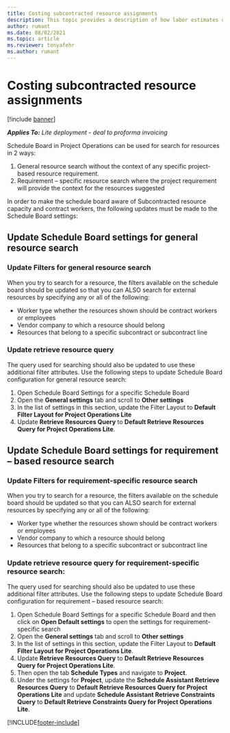 ```yaml
---
title: Costing subcontracted resource assignments 
description: This topic provides a description of how labor estimates or task assignments of subcontracted resources are costed in Project Operations.
author: rumant
ms.date: 08/02/2021
ms.topic: article
ms.reviewer: tonyafehr 
ms.author: rumant
---
```


# Costing subcontracted resource assignments 

[!include [banner](../../includes/dataverse-preview.md)]

_**Applies To:** Lite deployment - deal to proforma invoicing_

Schedule Board in Project Operations can be used for search for resources in 2 ways:

1. General resource search without the context of any specific project-based resource requirement.
2. Requirement – specific resource search where the project requirement will provide the context for the resources suggested

In order to make the schedule board aware of Subcontracted resource capacity and contract workers, the following updates must be made to the Schedule Board settings:

## Update Schedule Board settings for general resource search
### Update Filters for general resource search
When you try to search for a resource, the filters available on the schedule board should be updated so that you can ALSO search for external resources by specifying any or all of the following:
  - Worker type whether the resources shown should be contract workers or employees
  - Vendor company to which a resource should belong
  - Resources that belong to a specific subcontract or subcontract line
    
### Update retrieve resource query
The query used for searching should also be updated to use these additional filter attributes. Use the following steps to update Schedule Board configuration for general resource search:  
1. Open Schedule Board Settings for a specific Schedule Board
2. Open the **General settings** tab and scroll to **Other settings**
3. In the list of settings in this section, update the Filter Layout to **Default Filter Layout for Project Operations Lite**
4. Update **Retrieve Resources Query** to **Default Retrieve Resources Query for Project Operations Lite**.


## Update Schedule Board settings for requirement – based resource search
### Update Filters for requirement-specific resource search 
When you try to search for a resource, the filters available on the schedule board should be updated so that you can ALSO search for external resources by specifying any or all of the following:
 - Worker type whether the resources shown should be contract workers or employees
 - Vendor company to which a resource should belong
 - Resources that belong to a specific subcontract or subcontract line

### Update retrieve resource query for requirement-specific resource search: 
The query used for searching should also be updated to use these additional filter attributes. Use the following steps to update Schedule Board configuration for requirement – based resource search:

1. Open Schedule Board Settings for a specific Schedule Board and then click on **Open Default settings** to open the settings for requirement-specific search
2. Open the **General settings** tab and scroll to **Other settings**
3. In the list of settings in this section, update the Filter Layout to **Default Filter Layout for Project Operations Lite**.
4. Update **Retrieve Resources Query** to **Default Retrieve Resources Query for Project Operations Lite**.
5. Then open the tab **Schedule Types** and navigate to **Project**.
6. Under the settings for **Project**, update the **Schedule Assistant Retrieve Resources Query** to **Default Retrieve Resources Query for Project Operations Lite** and update **Schedule Assistant Retrieve Constraints Query** to **Default Retrieve Constraints Query for Project Operations Lite**.




[!INCLUDE[footer-include](../../includes/footer-banner.md)]
